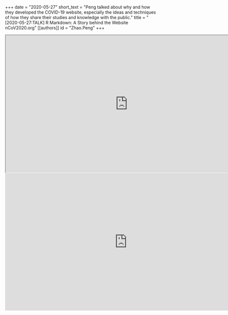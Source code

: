 +++
date = "2020-05-27"
short_text = "Peng talked about why and how they developed the COVID-19 website, especially the ideas and techniques of how they share their studies and knowledge with the public."
title = "[2020-05-27:TALK] R Markdown: A Story behind the Website nCoV2020.org"
[[authors]]
    id = "Zhao.Peng"
+++

<iframe src="https://openr.pzhao.org/slides/ncov2020/" width="800" height="450px"></iframe>

<iframe width="800" height="450" frameborder="0" scrolling="auto" marginheight="0" marginwidth="0" src="https://video.xjtlu.edu.cn/Mediasite/Play/cd1e51896a254be08ec65faefac226fc1d" allowfullscreen msallowfullscreen allow="fullscreen"></iframe>
